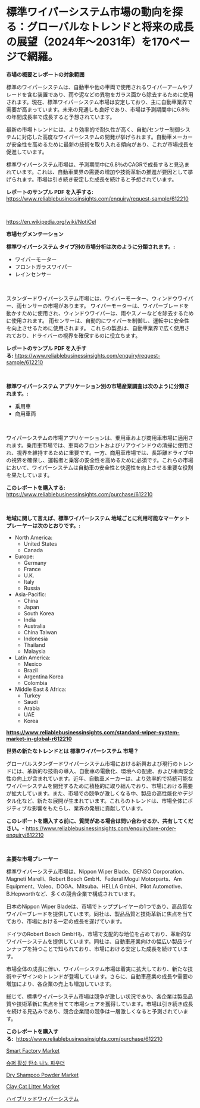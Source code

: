 <p><h1>標準ワイパーシステム市場の動向を探る：グローバルなトレンドと将来の成長の展望（2024年〜2031年）を170ページで網羅。</h1></p><p><strong>市場の概要とレポートの対象範囲</strong></p>
<p><p>標準のワイパーシステムは、自動車や他の車両で使用されるワイパーアームやブレードを含む装置であり、雨や泥などの異物をガラス面から除去するために使用されます。現在、標準ワイパーシステム市場は安定しており、主に自動車業界で需要が高まっています。未来の見通しも良好であり、市場は予測期間中に6.8％の年間成長率で成長すると予想されています。</p><p>最新の市場トレンドには、より効率的で耐久性が高く、自動/センサー制御システムに対応した高度なワイパーシステムの開発が挙げられます。自動車メーカーが安全性を高めるために最新の技術を取り入れる傾向があり、これが市場成長を促進しています。</p><p>標準ワイパーシステム市場は、予測期間中に6.8％のCAGRで成長すると見込まれています。これは、自動車業界の需要の増加や技術革新の推進が要因として挙げられます。市場は引き続き安定した成長を続けると予想されています。</p></p>
<p><strong>レポートのサンプル PDF を入手する:</strong> <a href="https://www.reliablebusinessinsights.com/enquiry/request-sample/612210">https://www.reliablebusinessinsights.com/enquiry/request-sample/612210</a></p>
<p>&nbsp;</p>
<p><a href="https://en.wikipedia.org/wiki/NotiCel">https://en.wikipedia.org/wiki/NotiCel</a></p>
<p><strong>市場セグメンテーション</strong></p>
<p><strong>標準ワイパーシステム タイプ別の市場分析は次のように分類されます。:</strong></p>
<p><ul><li>ワイパーモーター</li><li>フロントガラスワイパー</li><li>レインセンサー</li></ul></p>
<p>&nbsp;</p>
<p><p>スタンダードワイパーシステム市場には、ワイパーモーター、ウィンドウワイパー、雨センサーの市場があります。 ワイパーモーターは、ワイパーブレードを動かすために使用され、ウィンドウワイパーは、雨やスノーなどを除去するために使用されます。 雨センサーは、自動的にワイパーを制御し、運転中に安全性を向上させるために使用されます。 これらの製品は、自動車業界で広く使用されており、ドライバーの視界を確保するのに役立ちます。</p></p>
<p><strong>レポートのサンプル PDF を入手する:</strong>&nbsp;<a href="https://www.reliablebusinessinsights.com/enquiry/request-sample/612210">https://www.reliablebusinessinsights.com/enquiry/request-sample/612210</a></p>
<p>&nbsp;</p>
<p><strong> 標準ワイパーシステム アプリケーション別の市場産業調査は次のように分類されます。:</strong></p>
<p><ul><li>乗用車</li><li>商用車両</li></ul></p>
<p>&nbsp;</p>
<p><p>ワイパーシステムの市場アプリケーションは、乗用車および商用車市場に適用されます。乗用車市場では、車両のフロントおよびリアウインドウの清掃に使用され、視界を維持するために重要です。一方、商用車市場では、長距離ドライブ中の視界を確保し、運転者と乗客の安全性を高めるために必須です。これらの市場において、ワイパーシステムは自動車の安全性と快適性を向上させる重要な役割を果たしています。</p></p>
<p><strong>このレポートを購入する:</strong>&nbsp; <a href="https://www.reliablebusinessinsights.com/purchase/612210">https://www.reliablebusinessinsights.com/purchase/612210</a></p>
<p>&nbsp;</p>
<p><strong>地域に関して言えば、標準ワイパーシステム 地域ごとに利用可能なマーケットプレーヤーは次のとおりです。:</strong></p>
<p><ul>
    <li>
        North America:
        <ul>
            <li>United States</li>
            <li>Canada</li>
        </ul>
    </li>
    <li>
        Europe:
        <ul>
            <li>Germany</li>
            <li>France</li>
            <li>U.K.</li>
            <li>Italy</li>
            <li>Russia</li>
        </ul>
    </li>
    <li>
        Asia-Pacific:
        <ul>
            <li>China</li>
            <li>Japan</li>
            <li>South Korea</li>
            <li>India</li>
            <li>Australia</li>
            <li>China Taiwan</li>
            <li>Indonesia</li>
            <li>Thailand</li>
            <li>Malaysia</li>
        </ul>
    </li>
    <li>
        Latin America:
        <ul>
            <li>Mexico</li>
            <li>Brazil</li>
            <li>Argentina Korea</li>
            <li>Colombia</li>
        </ul>
    </li>
    <li>
        Middle East & Africa:
        <ul>
            <li>Turkey</li>
            <li>Saudi</li>
            <li>Arabia</li>
            <li>UAE</li>
            <li>Korea</li>
        </ul>
    </li>
    </ul></p>
<p><strong><a href="https://www.reliablebusinessinsights.com/standard-wiper-system-market-in-global-r612210">https://www.reliablebusinessinsights.com/standard-wiper-system-market-in-global-r612210</a></strong>&nbsp;</p>
<p><strong>世界の新たなトレンドとは 標準ワイパーシステム 市場？</strong></p>
<p><p>グローバルスタンダードワイパーシステム市場における新興および現行のトレンドには、革新的な技術の導入、自動車の電動化、環境への配慮、および車両安全性の向上が含まれています。近年、自動車メーカーは、より効率的で持続可能なワイパーシステムを開発するために積極的に取り組んでおり、市場における需要が拡大しています。また、市場での競争が激しくなる中、製品の高性能化やデジタル化など、新たな展開が生まれています。これらのトレンドは、市場全体にポジティブな影響をもたらし、業界の発展に貢献しています。</p></p>
<p><strong>このレポートを購入する前に、質問がある場合は問い合わせるか、共有してください。</strong>- <a href="https://www.reliablebusinessinsights.com/enquiry/pre-order-enquiry/612210">https://www.reliablebusinessinsights.com/enquiry/pre-order-enquiry/612210</a></p>
<p>&nbsp;</p>
<p><strong>主要な市場プレーヤー</strong></p>
<p><p>標準ワイパーシステム市場は、Nippon Wiper Blade、DENSO Corporation、Magneti Marelli、Robert Bosch GmbH、Federal Mogul Motorparts、Am Equipment、Valeo、DOGA、Mitsuba、HELLA GmbH、Pilot Automotive、B.Hepworthなど、多くの競合企業で構成されています。</p><p>日本のNippon Wiper Bladeは、市場でトッププレイヤーの1つであり、高品質なワイパーブレードを提供しています。同社は、製品品質と技術革新に焦点を当てており、市場における一定の成長を遂げています。</p><p>ドイツのRobert Bosch GmbHも、市場で支配的な地位を占めており、革新的なワイパーシステムを提供しています。同社は、自動車産業向けの幅広い製品ラインナップを持つことで知られており、市場における安定した成長を続けています。</p><p>市場全体の成長に伴い、ワイパーシステム市場は着実に拡大しており、新たな技術やデザインのトレンドが登場しています。さらに、自動車産業の成長や需要の増加により、各企業の売上も増加しています。</p><p>総じて、標準ワイパーシステム市場は競争が激しい状況であり、各企業は製品品質や技術革新に焦点を当てて市場シェアを獲得しています。市場は引き続き成長を続ける見込みであり、競合企業間の競争は一層激しくなると予測されています。</p></p>
<p><strong>このレポートを購入する:</strong>&nbsp;&nbsp;<a href="https://www.reliablebusinessinsights.com/purchase/612210">https://www.reliablebusinessinsights.com/purchase/612210</a></p>
<p><p><a href="https://issuu.com/reportprime-2/docs/smart-factory-market-size-2030.pptx">Smart Factory Market</a></p><p><a href="https://github.com/apple8975768/Market-Research-Report-List-1/blob/main/7137433153912.md">슈퍼 활성 탄소 나노 파우더</a></p><p><a href="https://github.com/fiixsa/Market-Research-Report-List-3/blob/main/dry-shampoo-powder-market.md">Dry Shampoo Powder Market</a></p><p><a href="https://github.com/cecuraprangm/Market-Research-Report-List-3/blob/main/clay-cat-litter-market.md">Clay Cat Litter Market</a></p><p><a href="https://github.com/roulaayoub-saad/Market-Research-Report-List-1/blob/main/9563854145539.md">ハイブリッドワイパーシステム</a></p></p>